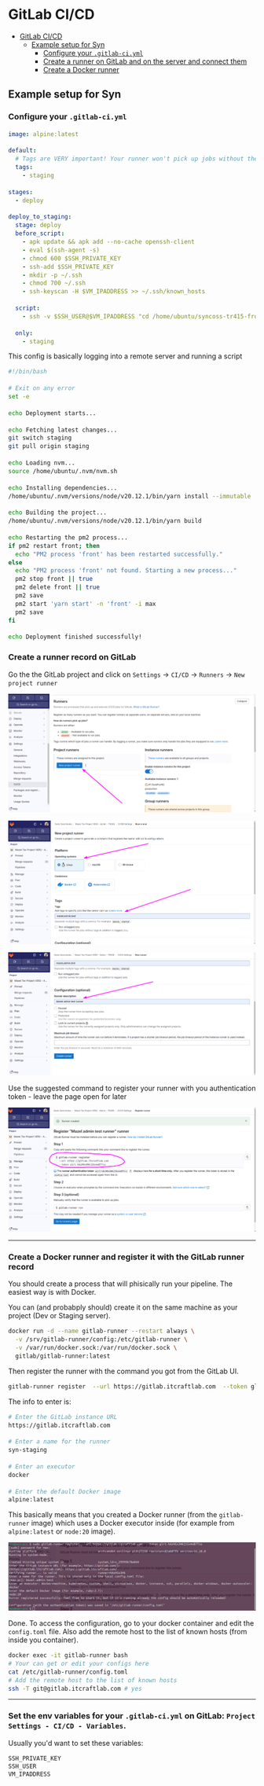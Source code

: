 # GitLab CI/CD

- [GitLab CI/CD](#gitlab-cicd)
  - [Example setup for Syn](#example-setup-for-syn)
    - [Configure your `.gitlab-ci.yml`](#configure-your-gitlab-ciyml)
    - [Create a runner on GitLab and on the server and connect them](#create-a-runner-on-gitlab-and-on-the-server-and-connect-them)
    - [Create a Docker runner](#create-a-docker-runner)

## Example setup for Syn

### Configure your `.gitlab-ci.yml`

```yaml
image: alpine:latest

default:
  # Tags are VERY important! Your runner won't pick up jobs without the matching tag!
  tags:
    - staging

stages:
  - deploy

deploy_to_staging:
  stage: deploy
  before_script:
    - apk update && apk add --no-cache openssh-client
    - eval $(ssh-agent -s)
    - chmod 600 $SSH_PRIVATE_KEY
    - ssh-add $SSH_PRIVATE_KEY
    - mkdir -p ~/.ssh
    - chmod 700 ~/.ssh
    - ssh-keyscan -H $VM_IPADDRESS >> ~/.ssh/known_hosts

  script:
    - ssh -v $SSH_USER@$VM_IPADDRESS "cd /home/ubuntu/syncoss-tr415-frontend/ && ./deploy.sh"

  only:
    - staging
```

This config is basically logging into a remote server and running a script

```bash
#!/bin/bash

# Exit on any error
set -e

echo Deployment starts...

echo Fetching latest changes...
git switch staging
git pull origin staging

echo Loading nvm...
source /home/ubuntu/.nvm/nvm.sh

echo Installing dependencies...
/home/ubuntu/.nvm/versions/node/v20.12.1/bin/yarn install --immutable

echo Building the project...
/home/ubuntu/.nvm/versions/node/v20.12.1/bin/yarn build

echo Restarting the pm2 process...
if pm2 restart front; then
  echo "PM2 process 'front' has been restarted successfully."
else
  echo "PM2 process 'front' not found. Starting a new process..."
  pm2 stop front || true
  pm2 delete front || true
  pm2 save
  pm2 start 'yarn start' -n 'front' -i max
  pm2 save
fi

echo Deployment finished successfully!
```

### Create a runner record on GitLab

Go the the GitLab project and click on `Settings` -> `CI/CD` -> `Runners` -> `New project runner`

![](img/20240330111301.png)

![](img/20240330111402.png)

![](img/20240330111504.png)

Use the suggested command to register your runner with you authentication token - leave the page open for later

![](img/20240330112426.png)

---

### Create a Docker runner and register it with the GitLab runner record

You should create a process that will phisically run your pipeline. The easiest way is with Docker.

You can (and probabply should) create it on the same machine as your project (Dev or Staging server).

```bash
docker run -d --name gitlab-runner --restart always \
  -v /srv/gitlab-runner/config:/etc/gitlab-runner \
  -v /var/run/docker.sock:/var/run/docker.sock \
  gitlab/gitlab-runner:latest
```

Then register the runner with the command you got from the GitLab UI.

```bash
gitlab-runner register  --url https://gitlab.itcraftlab.com  --token glrt-n9XCz523CHZFjYBwsRV4
```

The info to enter is:

```bash
# Enter the GitLab instance URL
https://gitlab.itcraftlab.com

# Enter a name for the runner
syn-staging

# Enter an executor
docker

# Enter the default Docker image
alpine:latest
```

This basically means that you created a Docker runner (from the `gitlab-runner` image) which uses a Docker executor inside (for example from `alpine:latest` or `node:20` image).

![](img/20240330112330.png)

Done. To access the configuration, go to your docker container and edit the `config.toml` file. Also add the remote host to the list of known hosts (from inside you container).

```bash
docker exec -it gitlab-runner bash
# Your can get or edit your configs here
cat /etc/gitlab-runner/config.toml
# Add the remote host to the list of known hosts
ssh -T git@gitlab.itcraftlab.com # yes
```

---

### Set the env variables for your `.gitlab-ci.yml` on GitLab: `Project Settings - CI/CD - Variables`.

Usually you'd want to set these variables:

```
SSH_PRIVATE_KEY
SSH_USER
VM_IPADDRESS
```
